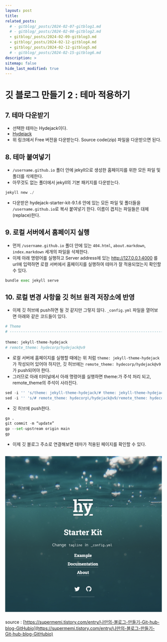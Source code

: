 ```yaml
---
layout: post
title: 
related_posts:
  # - gitblog/_posts/2024-02-07-gitblog1.md
  # - gitblog/_posts/2024-02-08-gitblog2.md
  - gitblog/_posts/2024-02-09-gitblog3.md
  - gitblog/_posts/2024-02-12-gitblog4.md
  - gitblog/_posts/2024-02-12-gitblog5.md
  # - gitblog/_posts/2024-02-15-gitblog6.md
description: >
sitemap: false
hide_last_modified: true
---
```


# 깃 블로그 만들기 2 : 테마 적용하기

## 7. 테마 다운받기

- 선택한 테마는 Hydejack이다.
- [Hydejack](https://hydejack.com/download/)
- 위 링크에서 Free 버전을 다운받는다. Source code(zip) 파일을 다운받으면 된다.

## 8. 테마 붙여넣기

- `/username.github.io` 폴더 안에 jekyll으로 생성한 홈페이지를 위한 모든 파일 및 폴더를 삭제한다.
- 아무것도 없는 폴더에서 jekyll의 기본 패키지를 다운받는다.
~~~python
jekyll new ./​
~~~
- 다운받은 hydejack-starter-kit-9.1.6 안에 있는 모든 파일 및 폴더들을 `/username.github.io`로 복사 붙여넣기 한다. 이름이 겹치는 파일들은 대체(replace)한다.

## 9. 로컬 서버에서 홈페이지 실행

- 먼저 `/username.github.io` 폴더 안에 있는 `404.html`, `about.markdown`, `index.markdown` 세개의 파일을 삭제한다.
- 이제 아래 명령어를 실행하고 Server address에 있는 http://127.0.0.1:4000 를 url에 입력하면 로컬 서버에서 홈페이지를 실행하여 테마가 잘 적용되었는지 확인할 수 있다. 
~~~python
bundle exec jekyll serve
~~~

## 10. 로컬 변경 사항을 깃 허브 원격 저장소에 반영

- 이제 깃 허브에 push하면 될 것 같지만 그렇지 않다. `_config.yml` 파일을 열어보면 아래와 같은 코드들이 있다.

~~~python
# Theme
# ---------------------------------------------------------------------------------------

theme: jekyll-theme-hydejack
# remote_theme: hydecorp/hydejack@v9
~~~
- 로컬 서버에 홈페이지를 실행할 때에는 위 처럼 `theme: jekyll-theme-hydejack`가 작성되어 있어야 하지만, 깃 허브에는 `remote_theme: hydecorp/hydejack@v9`가 push되어야 한다.
- 그러므로 아래 터미널에서 아래 명령어를 실행하면 theme:가 주석 처리 되고, remote_theme의 주석이 사라진다.
~~~python
sed -i '' 's/theme: jekyll-theme-hydejack/# theme: jekyll-theme-hydejack/' _config.yml
sed -i '' 's/# remote_theme: hydecorp\/hydejack@v9/remote_theme: hydecorp\/hydejack@v9/' _config.yml
~~~
- 깃 허브에 push한다.
~~~python
ga .
git commit -m “update”
gp --set-upstream origin main
gp
~~~

- 이제 깃 블로그 주소로 연결해보면 테마가 적용된 페이지를 확인할 수 있다. 
  
![그림1](/assets/img/gitblog/gitblog2/gitblog2_1.png)
---
source : [https://supermemi.tistory.com/entry/나만의-블로그-만들기-Git-hub-blog-GitHubio](https://supermemi.tistory.com/entry/나만의-블로그-만들기-Git-hub-blog-GitHubio)